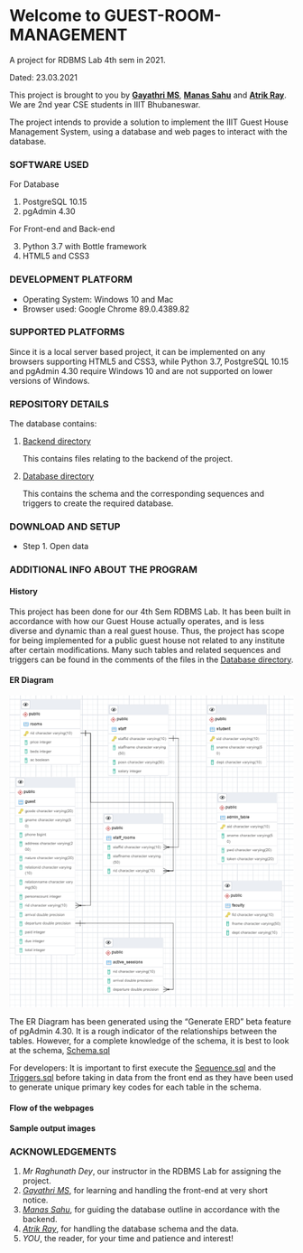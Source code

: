 # Welcome to GUEST-ROOM-MANAGEMENT
A project for RDBMS Lab 4th sem in 2021.

Dated: 23.03.2021

This project is brought to you by **[Gayathri MS](https://github.com/gayathri-ms)**, 
**[Manas Sahu](https://github.com/Zangetsu112)** and **[Atrik Ray](https://github.com/AtrikGit6174)**.
We are 2nd year CSE students in IIIT Bhubaneswar.

The project intends to provide a solution to implement the IIIT Guest House Management System, 
using a database and web pages to interact with the database.

### SOFTWARE USED
For Database

1. PostgreSQL 10.15
2. pgAdmin 4.30

For Front-end and Back-end

3. Python 3.7 with Bottle framework
4. HTML5 and CSS3

### DEVELOPMENT PLATFORM
* Operating System: Windows 10 and Mac
* Browser used: Google Chrome 89.0.4389.82

### SUPPORTED PLATFORMS
Since it is a local server based project, it can be implemented on any browsers supporting HTML5 and CSS3,
while Python 3.7, PostgreSQL 10.15 and pgAdmin 4.30 require Windows 10 and are not supported on lower 
versions of Windows.

### REPOSITORY DETAILS
The database contains:
1. [Backend directory](Backend) 

    This contains files relating to the backend of the project. 
    
2. [Database directory](Database)

    This contains the schema and the corresponding sequences and triggers to create the required database.
    
### DOWNLOAD AND SETUP
* Step 1. Open data

### ADDITIONAL INFO ABOUT THE PROGRAM
#### History
This project has been done for our 4th Sem RDBMS Lab. It has been built in accordance with how our Guest House actually
operates, and is less diverse and dynamic than a real guest house. Thus, the project has scope for being implemented 
for a public guest house not related to any institute after certain modifications. Many such tables and related 
sequences and triggers can be found in the comments of the files in the 
[Database directory](Database).

#### ER Diagram
<img src="/Database/Schema%20ERD.PNG">

The ER Diagram has been generated using the “Generate ERD” beta feature of pgAdmin 4.30. It is a rough indicator of the 
relationships between the tables. However, for a complete knowledge of the schema, it is best to look at the schema,
[Schema.sql](Database/Schema.sql) 

For developers: It is important to first execute the 
[Sequence.sql](/Database/Sequence.sql) and the 
[Triggers.sql](Database/Triggers.sql) before taking in data 
from the front end as they have been used to generate unique primary key codes for each table in the schema.

#### Flow of the webpages

#### Sample output images

### ACKNOWLEDGEMENTS
1. _Mr Raghunath Dey_, our instructor in the RDBMS Lab for assigning the project.
2. _[Gayathri MS](https://github.com/gayathri-ms)_, for learning and handling the front-end at very short notice.
3. _[Manas Sahu](https://github.com/Zangetsu112)_, for guiding the database outline in accordance with the backend.
4. _[Atrik Ray](https://github.com/AtrikGit6174)_, for handling the database schema and the data.
6. _YOU_, the reader, for your time and patience and interest!
